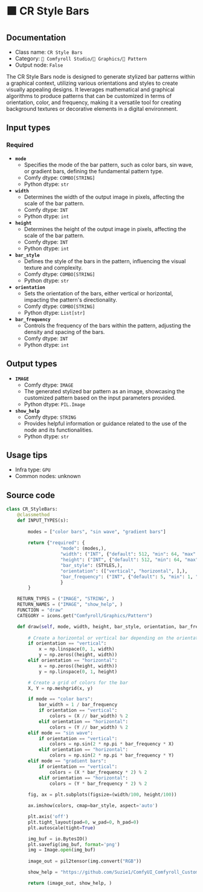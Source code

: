 # 🟪 CR Style Bars
## Documentation
- Class name: `CR Style Bars`
- Category: `🧩 Comfyroll Studio/👾 Graphics/🌈 Pattern`
- Output node: `False`

The CR Style Bars node is designed to generate stylized bar patterns within a graphical context, utilizing various orientations and styles to create visually appealing designs. It leverages mathematical and graphical algorithms to produce patterns that can be customized in terms of orientation, color, and frequency, making it a versatile tool for creating background textures or decorative elements in a digital environment.
## Input types
### Required
- **`mode`**
    - Specifies the mode of the bar pattern, such as color bars, sin wave, or gradient bars, defining the fundamental pattern type.
    - Comfy dtype: `COMBO[STRING]`
    - Python dtype: `str`
- **`width`**
    - Determines the width of the output image in pixels, affecting the scale of the bar pattern.
    - Comfy dtype: `INT`
    - Python dtype: `int`
- **`height`**
    - Determines the height of the output image in pixels, affecting the scale of the bar pattern.
    - Comfy dtype: `INT`
    - Python dtype: `int`
- **`bar_style`**
    - Defines the style of the bars in the pattern, influencing the visual texture and complexity.
    - Comfy dtype: `COMBO[STRING]`
    - Python dtype: `str`
- **`orientation`**
    - Sets the orientation of the bars, either vertical or horizontal, impacting the pattern's directionality.
    - Comfy dtype: `COMBO[STRING]`
    - Python dtype: `List[str]`
- **`bar_frequency`**
    - Controls the frequency of the bars within the pattern, adjusting the density and spacing of the bars.
    - Comfy dtype: `INT`
    - Python dtype: `int`
## Output types
- **`IMAGE`**
    - Comfy dtype: `IMAGE`
    - The generated stylized bar pattern as an image, showcasing the customized pattern based on the input parameters provided.
    - Python dtype: `PIL.Image`
- **`show_help`**
    - Comfy dtype: `STRING`
    - Provides helpful information or guidance related to the use of the node and its functionalities.
    - Python dtype: `str`
## Usage tips
- Infra type: `GPU`
- Common nodes: unknown


## Source code
```python
class CR_StyleBars:
    @classmethod
    def INPUT_TYPES(s):
    
        modes = ["color bars", "sin wave", "gradient bars"]
        
        return {"required": {
                    "mode": (modes,),
                    "width": ("INT", {"default": 512, "min": 64, "max": 4096}),
                    "height": ("INT", {"default": 512, "min": 64, "max": 4096}),
                    "bar_style": (STYLES,),
                    "orientation": (["vertical", "horizontal", ],),
                    "bar_frequency": ("INT", {"default": 5, "min": 1, "max":200, "step": 1}),
                    }
        }

    RETURN_TYPES = ("IMAGE", "STRING", )
    RETURN_NAMES = ("IMAGE", "show_help", )
    FUNCTION = "draw"
    CATEGORY = icons.get("Comfyroll/Graphics/Pattern")

    def draw(self, mode, width, height, bar_style, orientation, bar_frequency):
           
        # Create a horizontal or vertical bar depending on the orientation
        if orientation == "vertical":
            x = np.linspace(0, 1, width)
            y = np.zeros((height, width))
        elif orientation == "horizontal":
            x = np.zeros((height, width))
            y = np.linspace(0, 1, height)

        # Create a grid of colors for the bar
        X, Y = np.meshgrid(x, y)

        if mode == "color bars":
            bar_width = 1 / bar_frequency
            if orientation == "vertical":
                colors = (X // bar_width) % 2
            elif orientation == "horizontal":
                colors = (Y // bar_width) % 2 
        elif mode == "sin wave":    
            if orientation == "vertical":
                colors = np.sin(2 * np.pi * bar_frequency * X)
            elif orientation == "horizontal":
                colors = np.sin(2 * np.pi * bar_frequency * Y) 
        elif mode == "gradient bars":
            if orientation == "vertical":
                colors = (X * bar_frequency * 2) % 2
            elif orientation == "horizontal":
                colors = (Y * bar_frequency * 2) % 2
            
        fig, ax = plt.subplots(figsize=(width/100, height/100))

        ax.imshow(colors, cmap=bar_style, aspect='auto')

        plt.axis('off')
        plt.tight_layout(pad=0, w_pad=0, h_pad=0)
        plt.autoscale(tight=True)

        img_buf = io.BytesIO()
        plt.savefig(img_buf, format='png')
        img = Image.open(img_buf)
        
        image_out = pil2tensor(img.convert("RGB"))        

        show_help = "https://github.com/Suzie1/ComfyUI_Comfyroll_CustomNodes/wiki/Pattern-Nodes#cr-style-bars"

        return (image_out, show_help, )

```
